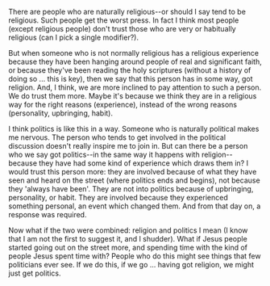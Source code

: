 There are people who are naturally religious--or should I say tend to be religious. Such people get the worst press. In fact I think most people (except religious people) don't trust those who are very or habitually religious (can I pick a single modifier?).

But when someone who is not normally religious has a religious experience because they have been hanging around people of real and significant faith, or because they've been reading the holy scriptures (without a history of doing so ... this is key), then we say that this person has in some way, got religion. And, I think, we are more inclined to pay attention to such a person. We do trust them more. Maybe it's because we think they are in a religious way for the right reasons (experience), instead of the wrong reasons (personality, upbringing, habit).

I think politics is like this in a way. Someone who is naturally political makes me nervous. The person who tends to get involved in the political discussion doesn't really inspire me to join in. But can there be a person who we say got politics--in the same way it happens with religion-- because they have had some kind of experience which draws them in? I would trust this person more: they are involved because of what they have seen and heard on the street (where politics ends and begins), not because they 'always have been'. They are not into politics because of upbringing, personality, or habit. They are involved because they experienced something personal, an event which changed them. And from that day on, a response was required.

Now what if the two were combined: religion and politics I mean (I know that I am not the first to suggest it, and I shudder). What if Jesus people started going out on the street more, and spending time with the kind of people Jesus spent time with? People who do this might see things that few politicians ever see. If we do this, if we go ... having got religion, we might just get politics.